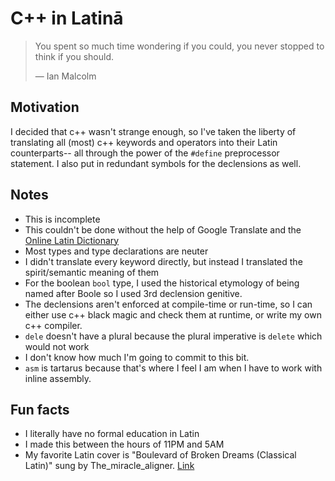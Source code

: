 # C++ in Latinā

> You spent so much time wondering if you could, you never stopped to think if you should.
>
> — Ian Malcolm

## Motivation

I decided that c++ wasn't strange enough, so I've taken the liberty of translating all (most) c++ keywords and operators into their Latin counterparts-- all through the power of the `#define` preprocessor statement. I also put in redundant symbols for the declensions as well.

## Notes

- This is incomplete
- This couldn't be done without the help of Google Translate and the [Online Latin Dictionary](https://www.online-latin-dictionary.com/)
- Most types and type declarations are neuter
- I didn't translate every keyword directly, but instead I translated the spirit/semantic meaning of them
- For the boolean `bool` type, I used the historical etymology of being named after Boole so I used 3rd declension genitive.
- The declensions aren't enforced at compile-time or run-time, so I can either use c++ black magic and check them at runtime, or write my own c++ compiler.
- `dele` doesn't have a plural because the plural imperative is `delete` which would not work
- I don't know how much I'm going to commit to this bit.
- `asm` is tartarus because that's where I feel I am when I have to work with inline assembly.

## Fun facts

- I literally have no formal education in Latin
- I made this between the hours of 11PM and 5AM
- My favorite Latin cover is "Boulevard of Broken Dreams (Classical Latin)" sung by The_miracle_aligner. [Link](https://open.spotify.com/track/74yEFELfHAAoZfNZKsCGfS?si=40ba360a762f4a27)
